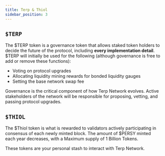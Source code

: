 ```yaml
---
title: Terp & Thiol
sidebar_position: 3
---
```

## `$TERP`

The $TERP token is a governance token that allows staked token holders to decide the future of the protocol, including **every implementation detail**. $TERP will initially be used for the following (although governance is free to add or remove these functions):

- Voting on protocol upgrades
- Allocating liquidity mining rewards for bonded liquidity gauges
- Setting the base network swap fee

Governance is the critical component of how Terp Network evolves. Active stakeholders of the network will be responsible for proposing, vetting, and passing protocol upgrades.

## `$THIOL`

The $Thiol token is what is rewarded to validators actively participating in consensus of each newly minted block. The amount of $PERSY minted each year decreases, with a Maximum supply of 1 Billion Tokens.

These tokens are your personal stash to interact with Terp Network. 

